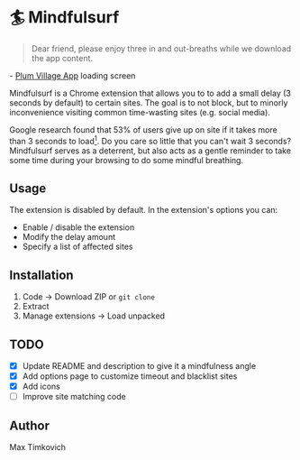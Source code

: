 # :surfer: Mindfulsurf

> Dear friend, please enjoy three in and out-breaths while we download the app content.

\- [Plum Village App][plum] loading screen

Mindfulsurf is a Chrome extension that allows you to to add a small delay (3 seconds by default) to certain sites. The goal is to not block, but to minorly inconvenience visiting common time-wasting sites (e.g. social media).

Google research found that 53% of users give up on site if it takes more than 3 seconds to load[<sup>1</sup>][data]. Do you care so little that you can't wait 3 seconds? Mindfulsurf serves as a deterrent, but also acts as a gentle reminder to take some time during your browsing to do some mindful breathing.

## Usage

The extension is disabled by default. In the extension's options you can:
- Enable / disable the extension
- Modify the delay amount
- Specify a list of affected sites

## Installation

1. Code → Download ZIP or `git clone`
2. Extract
3. Manage extensions → Load unpacked

## TODO

- [x] Update README and description to give it a mindfulness angle
- [x] Add options page to customize timeout and blacklist sites
- [x] Add icons
- [ ] Improve site matching code

## Author

Max Timkovich

[plum]: https://plumvillage.app/
[data]: https://blog.google/products/admanager/the-need-for-mobile-speed/
